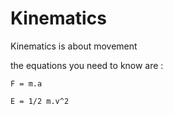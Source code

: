 # Kinematics 

Kinematics is about movement 

the equations you need to know are : 

```
F = m.a
```

```
E = 1/2 m.v^2
```
